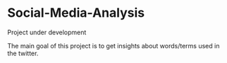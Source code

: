 # Social-Media-Analysis

Project under development

The main goal of this project is to get insights about words/terms used in the twitter.
